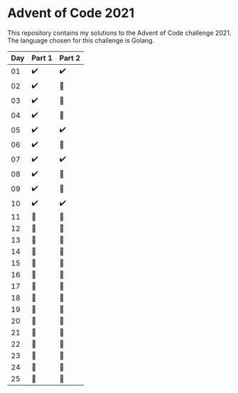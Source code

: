 # Advent of Code 2021
This repository contains my solutions to the Advent of Code challenge 2021.
The language chosen for this challenge is Golang.

| Day | Part 1             |      Part 2         |
|-----|--------------------|---------------------|
| 01  | :heavy_check_mark: | :heavy_check_mark:  |
| 02  | :heavy_check_mark: |      :red_circle:   |
| 03  | :heavy_check_mark: |      :red_circle:   |
| 04  | :heavy_check_mark: |      :red_circle:   |
| 05  | :heavy_check_mark: | :heavy_check_mark:  |
| 06  | :heavy_check_mark: |      :red_circle:   |
| 07  | :heavy_check_mark: | :heavy_check_mark:  |
| 08  | :heavy_check_mark: |      :red_circle:   |
| 09  | :heavy_check_mark: |      :red_circle:   |
| 10  | :heavy_check_mark: | :heavy_check_mark:  |
| 11  | :red_circle:       |      :red_circle:   |
| 12  | :red_circle:       |      :red_circle:   |
| 13  | :red_circle:       |      :red_circle:   |
| 14  | :red_circle:       |      :red_circle:   |
| 15  | :red_circle:       |      :red_circle:   |
| 16  | :red_circle:       |      :red_circle:   |
| 17  | :red_circle:       |      :red_circle:   |
| 18  | :red_circle:       |      :red_circle:   |
| 19  | :red_circle:       |      :red_circle:   |
| 20  | :red_circle:       |      :red_circle:   |
| 21  | :red_circle:       |      :red_circle:   |
| 22  | :red_circle:       |      :red_circle:   |
| 23  | :red_circle:       |      :red_circle:   |
| 24  | :red_circle:       |      :red_circle:   |
| 25  | :red_circle:       |      :red_circle:   |